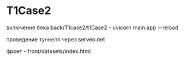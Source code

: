 # T1Case2



включение бека back/T1case2/t1Case2 - uvicorn main:app --reload


проведение туннеля через serveo.net

фронт - front/datasets/index.html
